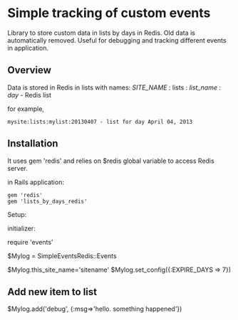 # Simple tracking of custom events


Library to store custom data in lists by days in Redis.
Old data is automatically removed.
Useful for debugging and tracking different events in application.


## Overview
Data is stored in Redis in lists with names:
_SITE_NAME_ : lists : _list_name_ : _day_ - Redis list

for example,

    mysite:lists:mylist:20130407 - list for day April 04, 2013


## Installation

It uses gem 'redis' and relies on $redis global variable to access Redis server.

in Rails application:

    gem 'redis'
    gem 'lists_by_days_redis'



Setup:

initializer:

require 'events'

$Mylog = SimpleEventsRedis::Events

$Mylog.this_site_name='sitename'
$Mylog.set_config({:EXPIRE_DAYS => 7})



## Add new item to list

$Mylog.add('debug', {:msg=>'hello. something happened'})




